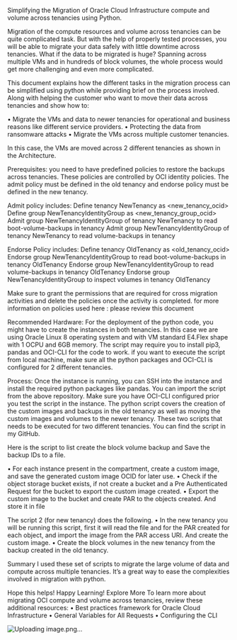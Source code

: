 Simplifying the Migration of Oracle Cloud Infrastructure compute and volume across tenancies using Python.

Migration of the compute resources and volume across tenancies can be quite complicated task. But with the help of properly tested processes, you will be able to migrate your data safely with little downtime across tenancies. What if the data to be migrated is huge? Spanning across multiple VMs and in hundreds of block volumes, the whole process would get more challenging and even more complicated.

This document explains how the different tasks in the migration process can be simplified using python while providing brief on the process involved. Along with helping the customer who want to move their data across tenancies and show how to:

•	Migrate the VMs and data to newer tenancies for operational and business reasons like different service providers.
•	Protecting the data from ransomware attacks
•	 Migrate the VMs across multiple customer tenancies.

In this case, the VMs are moved across 2 different tenancies as shown in the Architecture.

 

Prerequisites:
you need to have predefined policies to restore the backups across tenancies. These policies are controlled by OCI identity policies. The admit policy must be defined in the old tenancy and endorse policy must be defined in the new tenancy.

Admit policy includes:
Define tenancy NewTenancy as <new_tenancy_ocid>
Define group NewTenancyIdentityGroup as <new_tenancy_group_ocid>
Admit group NewTenancyIdentityGroup of tenancy NewTenancy to read boot-volume-backups in tenancy
Admit group NewTenancyIdentityGroup of tenancy NewTenancy to read volume-backups in tenancy 

Endorse Policy includes:
Define tenancy OldTenancy as <old_tenancy_ocid>
Endorse group NewTenancyIdentityGroup to read boot-volume-backups in tenancy OldTenancy
Endorse group NewTenancyIdentityGroup to read volume-backups in tenancy OldTenancy
Endorse group NewTenancyIdentityGroup to inspect volumes in tenancy OldTenancy

Make sure to grant the permissions that are required for cross migration activities and  delete the policies once the activity is completed.
for more information on policies used here : please review this document 

Recommended Hardware:
For the deployment of the python code, you might have to create the instances in both tenancies. In this case we are using Oracle Linux 8 operating system and with VM standard E4.Flex shape with 1 OCPU and 6GB memory. The script may require you to install pip3, pandas and OCI-CLI for the code to work.
if you want to execute the script from local machine, make sure all the python packages and OCI-CLI is configured for 2 different tenancies.

Process:
Once the instance is running, you can SSH into the instance and install the required python packages like pandas. You can import the script from the above repository. Make sure you have OCI-CLI configured prior you test the script in the instance. The python script covers the creation of the custom images and backups in the old tenancy as well as moving the custom images and volumes to the newer tenancy. These  two scripts that needs to be executed for two different tenancies. You can find the script in my GitHub.


Here is the script to list create the block volume backup and  Save the backup IDs to a file.

•	For each instance present in the compartment, create a custom image, and save the generated custom image OCID for later use.
•	Check if the object storage bucket exists, if not create a bucket and a Pre Authenticated Request for the bucket to export the custom image created.
•	Export the custom image to the bucket and create PAR to the objects created. And store it in file

The script 2 (for new tenancy) does the following.
•	In the new tenancy you will be running this script, first it will read the file and for the PAR created for each object, and import the image from the PAR access URI. And create the custom image.
•	Create the block volumes in the new tenancy from the backup created  in the old tenancy.

Summary
I used these set of scripts to migrate the large volume of data and compute across multiple tenancies. It’s a great way to ease the complexities involved in migration with python.

Hope this helps! Happy Learning!
Explore More
To learn more about migrating OCI compute and volume across tenancies, review these additional resources:
•	Best practices framework for Oracle Cloud Infrastructure
•	General Variables for All Requests
•	Configuring the CLI


![Uploading image.png…]()
